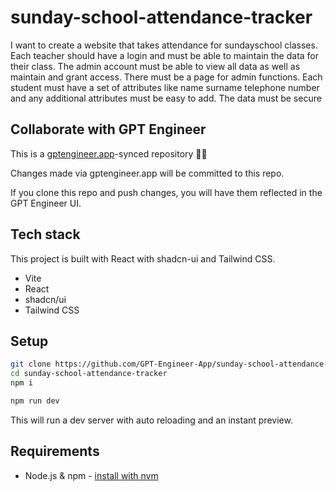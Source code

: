 # sunday-school-attendance-tracker

I want to create a website that takes attendance for sundayschool classes. Each teacher should have a login and must be able to maintain the data for their class. The admin account must be able to view all data as well as maintain and grant access. There must be a page for admin functions. Each student must have a set of attributes like name surname telephone number and any additional attributes must be easy to add. The data must be secure

## Collaborate with GPT Engineer

This is a [gptengineer.app](https://gptengineer.app)-synced repository 🌟🤖

Changes made via gptengineer.app will be committed to this repo.

If you clone this repo and push changes, you will have them reflected in the GPT Engineer UI.

## Tech stack

This project is built with React with shadcn-ui and Tailwind CSS.

- Vite
- React
- shadcn/ui
- Tailwind CSS

## Setup

```sh
git clone https://github.com/GPT-Engineer-App/sunday-school-attendance-tracker.git
cd sunday-school-attendance-tracker
npm i
```

```sh
npm run dev
```

This will run a dev server with auto reloading and an instant preview.

## Requirements

- Node.js & npm - [install with nvm](https://github.com/nvm-sh/nvm#installing-and-updating)
